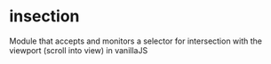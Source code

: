 # insection
Module that accepts and monitors a selector for intersection with the viewport (scroll into view) in vanillaJS
